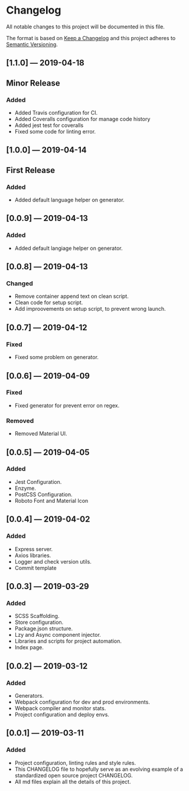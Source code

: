 # Changelog

All notable changes to this project will be documented in this file.

The format is based on [Keep a Changelog](http://keepachangelog.com/en/1.0.0/)
and this project adheres to [Semantic Versioning](http://semver.org/spec/v2.0.0.html).

## [1.1.0] — 2019-04-18

## Minor Release

### Added

- Added Travis configuration for CI.
- Added Coveralls configuration for manage code history
- Added jest test for coveralls
- Fixed some code for linting error.

## [1.0.0] — 2019-04-14

## First Release

### Added

- Added default language helper on generator.

## [0.0.9] — 2019-04-13

### Added

- Added default langiage helper on generator.

## [0.0.8] — 2019-04-13

### Changed

- Remove container append text on clean script.
- Clean code for setup script.
- Add improovements on setup script, to prevent wrong launch.

## [0.0.7] — 2019-04-12

### Fixed

- Fixed some problem on generator.

## [0.0.6] — 2019-04-09

### Fixed

- Fixed generator for prevent error on regex.

### Removed

- Removed Material UI.

## [0.0.5] — 2019-04-05

### Added

- Jest Configuration.
- Enzyme.
- PostCSS Configuration.
- Roboto Font and Material Icon

## [0.0.4] — 2019-04-02

### Added

- Express server.
- Axios libraries.
- Logger and check version utils.
- Commit template

## [0.0.3] — 2019-03-29

### Added

- SCSS Scaffolding.
- Store configuration.
- Package.json structure.
- Lzy and Async component injector.
- Libraries and scripts for project automation.
- Index page.

## [0.0.2] — 2019-03-12

### Added

- Generators.
- Webpack configuration for dev and prod environments.
- Webpack compiler and monitor stats.
- Project configuration and deploy envs.

## [0.0.1] — 2019-03-11

### Added

- Project configuration, linting rules and style rules.
- This CHANGELOG file to hopefully serve as an evolving example of a standardized open source project CHANGELOG.
- All md files explain all the details of this project.
